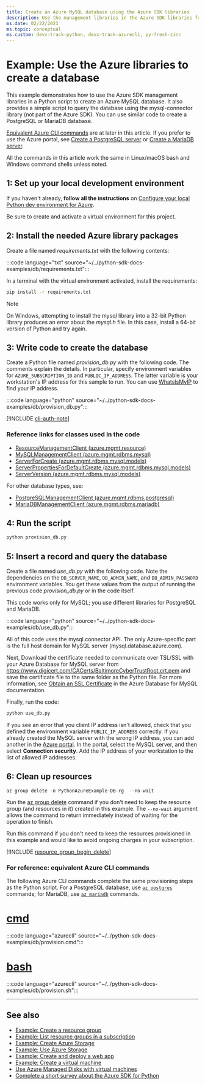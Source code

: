```yaml
---
title: Create an Azure MySQL database using the Azure SDK libraries
description: Use the management libraries in the Azure SDK libraries for Python to create an Azure MySQL, PostgresSQL, or MariaDB database.
ms.date: 02/22/2023
ms.topic: conceptual
ms.custom: devx-track-python, devx-track-azurecli, py-fresh-zinc
---
```


# Example: Use the Azure libraries to create a database

This example demonstrates how to use the Azure SDK management libraries in a Python script to create an Azure MySQL database. It also provides a simple script to query the database using the mysql-connector library (not part of the Azure SDK). You can use similar code to create a PostgreSQL or MariaDB database.

[Equivalent Azure CLI commands](#for-reference-equivalent-azure-cli-commands) are at later in this article. If you prefer to use the Azure portal, see [Create a PostgreSQL server](/azure/postgresql/quickstart-create-server-database-portal) or [Create a MariaDB server](/azure/mariadb/quickstart-create-mariadb-server-database-using-azure-portal).

All the commands in this article work the same in Linux/macOS bash and Windows command shells unless noted.

## 1: Set up your local development environment

If you haven't already, **follow all the instructions** on [Configure your local Python dev environment for Azure](../../configure-local-development-environment.md).

Be sure to create and activate a virtual environment for this project.

## 2: Install the needed Azure library packages

Create a file named *requirements.txt* with the following contents:

:::code language="txt" source="~/../python-sdk-docs-examples/db/requirements.txt":::

In a terminal with the virtual environment activated, install the requirements:

```cmd
pip install -r requirements.txt
```

> [!NOTE]
> On Windows, attempting to install the mysql library into a 32-bit Python library produces an error about the *mysql.h* file. In this case, install a 64-bit version of Python and try again.

## 3: Write code to create the database

Create a Python file named *provision_db.py* with the following code. The comments explain the details. In particular, specify environment variables for `AZURE_SUBSCRIPTION_ID` and `PUBLIC_IP_ADDRESS`. The latter variable is your workstation's IP address for this sample to run. You can use [WhatsIsMyIP](https://www.whatsmyip.org/) to find your IP address.

:::code language="python" source="~/../python-sdk-docs-examples/db/provision_db.py":::

[!INCLUDE [cli-auth-note](../../includes/cli-auth-note.md)]

### Reference links for classes used in the code

- [ResourceManagementClient (azure.mgmt.resource)](/python/api/azure-mgmt-resource/azure.mgmt.resource.resourcemanagementclient)
- [MySQLManagementClient (azure.mgmt.rdbms.mysql)](/python/api/azure-mgmt-rdbms/azure.mgmt.rdbms.mysql.mysqlmanagementclient)
- [ServerForCreate (azure.mgmt.rdbms.mysql.models)](/python/api/azure-mgmt-rdbms/azure.mgmt.rdbms.mysql.models.serverforcreate)
- [ServerPropertiesForDefaultCreate (azure.mgmt.rdbms.mysql.models)](/python/api/azure-mgmt-rdbms/azure.mgmt.rdbms.mysql.models.serverpropertiesfordefaultcreate)
- [ServerVersion (azure.mgmt.rdbms.mysql.models)](/python/api/azure-mgmt-rdbms/azure.mgmt.rdbms.mysql.models.serverversion)

For other database types, see:

- [PostgreSQLManagementClient (azure.mgmt.rdbms.postgresql)](/python/api/azure-mgmt-rdbms/azure.mgmt.rdbms.postgresql.postgresqlmanagementclient)
- [MariaDBManagementClient (azure.mgmt.rdbms.mariadb)](/python/api/azure-mgmt-rdbms/azure.mgmt.rdbms.mariadb.mariadbmanagementclient)

## 4: Run the script

```cmd
python provision_db.py
```

## 5: Insert a record and query the database

Create a file named *use_db.py* with the following code. Note the dependencies on the `DB_SERVER_NAME`, `DB_ADMIN_NAME`, and `DB_ADMIN_PASSWORD` environment variables. You get these values from the output of running the previous code *provision_db.py* or in the code itself.

This code works only for MySQL; you use different libraries for PostgreSQL and MariaDB.

:::code language="python" source="~/../python-sdk-docs-examples/db/use_db.py":::

All of this code uses the mysql.connector API. The only Azure-specific part is the full host domain for MySQL server (mysql.database.azure.com).

Next, Download the certificate needed to communicate over TSL/SSL with your Azure Database for MySQL server from https://www.digicert.com/CACerts/BaltimoreCyberTrustRoot.crt.pem and save the certificate file to the same folder as the Python file. For more information, see [Obtain an SSL Certificate](/azure/mysql/howto-configure-ssl#step-1-obtain-ssl-certificate) in the Azure Database for MySQL documentation.

Finally, run the code:

```cmd
python use_db.py
```

If you see an error that you client IP address isn't allowed, check that you defined the environment variable `PUBLIC_IP_ADDRESS` correctly. If you already created the MySQL server with the wrong IP address, you can add another in the [Azure portal](https://portal.azure.com/). In the portal, select the MySQL server, and then select **Connection security**. Add the IP address of your workstation to the list of allowed IP addresses.

## 6: Clean up resources

```azurecli
az group delete -n PythonAzureExample-DB-rg  --no-wait
```

Run the [az group delete](/cli/azure/group#az-group-delete) command if you don't need to keep the resource group (and resources in it) created in this example. The `--no-wait` argument allows the command to return immediately instead of waiting for the operation to finish.

Run this command if you don't need to keep the resources provisioned in this example and would like to avoid ongoing charges in your subscription.

[!INCLUDE [resource_group_begin_delete](../../includes/resource-group-begin-delete.md)]

### For reference: equivalent Azure CLI commands

The following Azure CLI commands complete the same provisioning steps as the Python script. For a PostgreSQL database, use [`az postgres`](/cli/azure/postgres) commands; for MariaDB, use [`az mariadb`](/cli/azure/mariadb) commands.

# [cmd](#tab/cmd)

:::code language="azurecli" source="~/../python-sdk-docs-examples/db/provision.cmd":::

# [bash](#tab/bash)

:::code language="azurecli" source="~/../python-sdk-docs-examples/db/provision.sh":::

---

## See also

- [Example: Create a resource group](azure-sdk-example-resource-group.md)
- [Example: List resource groups in a subscription](azure-sdk-example-list-resource-groups.md)
- [Example: Create Azure Storage](azure-sdk-example-storage.md)
- [Example: Use Azure Storage](azure-sdk-example-storage-use.md)
- [Example: Create and deploy a web app](azure-sdk-example-web-app.md)
- [Example: Create a virtual machine](azure-sdk-example-virtual-machines.md)
- [Use Azure Managed Disks with virtual machines](azure-sdk-samples-managed-disks.md)
- [Complete a short survey about the Azure SDK for Python](https://microsoft.qualtrics.com/jfe/form/SV_bNFX0HECjzPWMiG?Q_CHL=docs)
